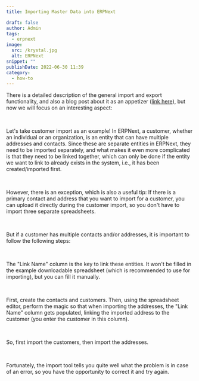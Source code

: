 ```yaml
---
title: Importing Master Data into ERPNext

draft: false
author: Admin
tags:
  - erpnext
image:
  src: /krystal.jpg
  alt: ERPNext
snippet: ""
publishDate: 2022-06-30 11:39
category:
  - how-to
---
```


<div class="ql-editor read-mode"><p>There is a detailed description of the general import and export functionality, and also a blog post about it as an appetizer (<a href="https://www.monolithon.com/blog/hirek/adatszinkroniz%C3%A1l%C3%A1s-egyszer%C5%B1en-az-erpnext-adatimport-funkci%C3%B3j%C3%A1nak-%C3%A9rdekess%C3%A9gei" rel="noopener noreferrer">link here</a>), but now we will focus on an interesting aspect:</p><p><br></p><p>Let's take customer import as an example! In ERPNext, a customer, whether an individual or an organization, is an entity that can have multiple addresses and contacts. Since these are separate entities in ERPNext, they need to be imported separately, and what makes it even more complicated is that they need to be linked together, which can only be done if the entity we want to link to already exists in the system, i.e., it has been created/imported first.</p><p><br></p><p>However, there is an exception, which is also a useful tip: If there is a primary contact and address that you want to import for a customer, you can upload it directly during the customer import, so you don't have to import three separate spreadsheets.</p><p><br></p><p>But if a customer has multiple contacts and/or addresses, it is important to follow the following steps:</p><p><br></p><p>The "Link Name" column is the key to link these entities. It won't be filled in the example downloadable spreadsheet (which is recommended to use for importing), but you can fill it manually.</p><p><br></p><p>First, create the contacts and customers. Then, using the spreadsheet editor, perform the magic so that when importing the addresses, the "Link Name" column gets populated, linking the imported address to the customer (you enter the customer in this column).</p><p><br></p><p>So, first import the customers, then import the addresses.</p><p><br></p><p>Fortunately, the import tool tells you quite well what the problem is in case of an error, so you have the opportunity to correct it and try again.</p></div>
